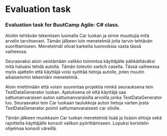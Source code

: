 # Evaluation task
### Evaluation task for BuutCamp Agile: C# class.

Aloitin tehtävän tekemisen luomalla Car luokan ja sinne muuttujia mitä arvelin tarvitsevani.
Tämän jälkeen loin menetelmiä joita tarvin tehtävän suorittamiseen. Menetelmät olivat karkeita luonnoksia vasta tässä vaiheessa.

Seuraavaksi aloin veistämään valikko toimintoa käyttäjälle pähkäiltäväksi mitä haluaisi tehdä autolla.
Tämän toteutin switch casella. Tässä vaiheessa myös ajattelin että käyttäjä voisi syöttää tietoja autolle, joten muutin
aikaisemmin tekemiäni menetelmiä.

Aloin miettimään että voisin suurentaa projektia minkä seurauksena tein TestDataGenerator luokan.
Ajatuksena oli että käyttäjä saa sattumanvaraisen auton sattumanvaraisilla arvoilla jonka TestDataGenerator luo.
Seuraavaksi tein Car luokaan taulukkoja auton tietoja varten josta TestDataGenerator poimii sattumanvaraisesti car oliolle.

Tämän jälkeen muokkasin Car luokan menetelmiä lisää ja lisäsin ehtoja sekä rajoitteita käyttäjälle konsoli valikon pyörittämiseen.
Lopuksi koristelin ohjelmaa konsoli väreillä.

